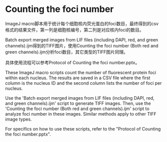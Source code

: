 # Counting the foci number

ImageJ macro脚本用于统计每个细胞核内荧光蛋白的foci数目，最终得到的csv格式的结果文件，第一列是细胞核编号，第二列是对应核内foci的数目。

Batch export merged images from LIF files (including DAPI, red, and green channels).ijm得到的TIFF图片，使用Counting the foci number (Both red and green channels).ijm分析foci数目，其它类型的TIFF图片同理。

具体使用流程可以参考Protocol of Counting the foci number.pptx。

These ImageJ macro scripts count the number of fluorescent protein foci within each nucleus. The results are saved in a CSV file where the first column is the nucleus ID and the second column lists the number of foci per nucleus.

Use the 'Batch export merged images from LIF files (including DAPI, red, and green channels).ijm' script to generate TIFF images. Then, use the 'Counting the foci number (Both red and green channels).ijm' script to analyze foci number in these images. Similar methods apply to other TIFF image types.

For specifics on how to use these scripts, refer to the "Protocol of Counting the foci number.pptx".
